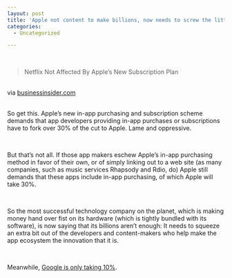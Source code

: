 ```yaml
---
layout: post
title: 'Apple not content to make billions, now needs to screw the little guys'
categories:
  - Uncategorized

---
```


<div class="posterous_bookmarklet_entry"><br /><blockquote class="posterous_short_quote">Netflix Not Affected By Apple&#8217;s New Subscription Plan</blockquote><br /><div class="posterous_quote_citation">via <a href="http://www.businessinsider.com/netflix-not-affected-by-apples-new-subscription-plan-2011-2">businessinsider.com</a></div><br /><p>So get this. Apple&#8217;s new in-app purchasing and subscription scheme demands that app developers providing in-app purchases or subscriptions have to fork over 30%  of the cut to Apple. Lame and oppressive.</p><br /><p>But that&#8217;s not all. If those app makers eschew Apple&#8217;s in-app purchasing method in favor of their own, or of simply linking out to a web site (as many companies, such as music services Rhapsody and Rdio, do) Apple still demands that these apps include in-app purchasing, of which Apple will take 30%.</p><br /><p>So the most successful technology company on the planet, which is making money hand over fist on its hardware (which is tightly bundled with its software), is now saying that its billions aren&#8217;t enough: It needs to squeeze an extra bit out of the developers and content-makers who help make the app ecosystem the innovation that it is.</p><br /><p>Meanwhile, <a href="http://techcrunch.com/2011/02/16/google-one-pass-apple/">Google is only taking 10%</a>.</p><br /></div><div class="blogger-post-footer"><img width="1" height="1" src="https://blogger.googleusercontent.com/tracker/8920950033468593796-5869881620670592073?l=openmobile.blogspot.com" alt="" /></div>
